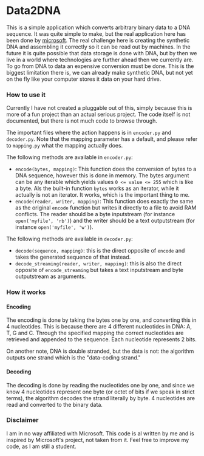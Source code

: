 # Data2DNA

This is a simple application which converts arbitrary binary data to a DNA sequence. It was quite simple to make, but the real application here has been done by [microsoft](https://www.microsoft.com/en-us/research/project/dna-storage/). The real challenge here is creating the synthetic DNA and assembling it correctly so it can be read out by machines. In the future it is quite possible that data storage is done with DNA, but by then we live in a world where technologies are further ahead then we currently are. To go from DNA to data an expensive conversion must be done. This is the biggest limitation there is, we can already make synthetic DNA, but not yet on the fly like your computer stores it data on your hard drive.

### How to use it

Currently I have not created a pluggable out of this, simply because this is more of a fun project than an actual serious project. The code itself is not documented, but there is not much code to browse through.

The important files where the action happens is in `encoder.py` and `decoder.py`. Note that the mapping parameter has a default, and please refer to `mapping.py` what the mapping actually does.

The following methods are available in `encoder.py`:

* `encode(bytes, mapping)`: This function does the conversion of bytes to a DNA sequence, however this is done in memory. The bytes argument can be any iterable which yields values `0 <= value <= 255` which is like a byte. Als the built-in function `bytes` works as an iterator, while it actually is not an iterator. It works, which is the important thing to me.
* `encode(reader, writer, mapping)`: This function does exactly the same as the original `encode` function but writes it directly to a file to avoid RAM conflicts. The reader should be a byte inputstream (for instance `open('myfile', 'rb')`) and the writer should be a text outputstream (for instance `open('myfile', 'w')`).

The following methods are available in `decoder.py`:

* `decode(sequence, mapping)`: this is the direct opposite of `encode` and takes the generated sequence of that instead.
* `decode_streaming(reader, writer, mapping)`: this is also the direct opposite of `encode_streaming` but takes a text inputstream and byte outputstream as arguments.


### How it works

#### Encoding

The encoding is done by taking the bytes one by one, and converting this in 4 nucleotides. This is because there are 4 different nucleotides in DNA: A, T, G and C. Through the specified mapping the correct nucleotides are retrieved and appended to the sequence. Each nucleotide represents 2 bits.

On another note, DNA is double stranded, but the data is not: the algorithm outputs one strand which is the "data-coding strand."

#### Decoding

The decoding is done by reading the nucleotides one by one, and since we know 4 nucleotides represent one byte (or octet of bits if we speak in strict terms), the algorithm decodes the strand literally by byte. 4 nucleotides are read and converted to the binary data.

### Disclaimer

I am in no way affiliated with Microsoft. This code is al written by me and is inspired by Microsoft's project, not taken from it. Feel free to improve my code, as I am still a student.